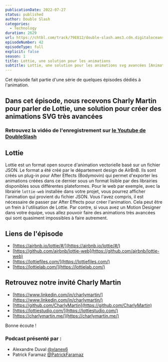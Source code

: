 ```yaml
---
publicationDate: 2022-07-27
status: published
author: Double Slash
categories:
  - Technology
duration: 2629
url: https://chtbl.com/track/79E812/double-slash.ams3.cdn.digitaloceanspaces.com/DS_042_lottie.mp3
episodeNumber: 42
episodeType: full
explicit: false
season: 1
title: Lottie, une solution pour les animations
subtitle: Lottie, une solution pour les animations svg avancées [Animation Serie]
---
```


Cet épisode fait partie d'une série de quelques épisodes dédiés à l'animation.

## Dans cet épisode, nous recevons Charly Martin pour parler de Lottie, une solution pour créer des animations SVG très avancées


### Retrouvez la vidéo de l'enregistrement sur [le Youtube de DoubleSlash](https://youtu.be/p0jcwBJOOpY)

## Lottie

Lottie est un format open source d'animation vectorielle basé sur un fichier JSON.
Le format a été créé par le département design de AirBnB.
Ils sont créés un plug-in pour After Effects (Bodymovin) qui permet d'exporter les animations créées dans ce dernier sous un format lisible par des librairies disponibles sous différentes plateformes.
Pour le web par exemple, avec la librairie ```lottie-web``` installée dans votre projet, vous pourrez afficher l'animation qui provient du fichier JSON.
Vous l'avez compris, il est nécessaire de passer par After Effects pour créer l'animation. Cela peut être un frein à l'utilisation de Lottie.
Par contre, si vous avez un Motion Designer dans votre équipe, vous allez pouvoir faire des animations très avancées qui sont quasiment impossibles à faire autrement.

## Liens de l'épisode

- [https://airbnb.io/lottie/#/](https://airbnb.io/lottie/#/)
- [https://github.com/airbnb/lottie-web](https://github.com/airbnb/lottie-web)
- [https://lottiefiles.com/](https://lottiefiles.com/)
- [https://lottielab.com/](https://lottielab.com/)


## Retrouvez notre invité Charly Martin

- [https://www.linkedin.com/in/charlymartin/](https://www.linkedin.com/in/charlymartin/)
- [https://github.com/CharlyMartin](https://github.com/CharlyMartin)
- [https://lottiestudio.com/](https://lottiestudio.com/)
- [https://charlymartin.me/](https://charlymartin.me/)


Bonne écoute !

### Podcast présenté par :

- Alexandre Duval [@xlanex6](https://twitter.com/xlanex6)
- Patrick Faramaz [@PatrickFaramaz](https://twitter.com/PatrickFaramaz)
